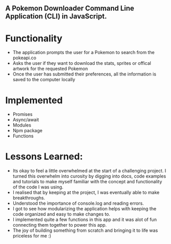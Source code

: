 

## A Pokemon Downloader Command Line Application (CLI) in JavaScript.

# Functionality
- The application prompts the user for a Pokemon to search from the pokeapi.co
- Asks the user if they want to download the stats, sprites or offical artwork for the requested Pokemon
- Once the user has submitted their preferences, all the information is saved to the computer locally

# Implemented
- Promises
- Async/await
- Modules
- Npm package
- Functions

# Lessons Learned:

- Its okay to feel a little overwhelmed at the start of a challenging project. I turned this overwhelm into curosity by digging into docs, code examples and tutorials to make myself familiar with the concept and functionality of the code I was using.
- I realised that by keeping at the project, I was eventually able to make breakthroughs. 
- Understood the importance of console.log and reading errors.
- I got to see how modularizing the application helps with keeping the code organized and easy to make changes to. 
- I implemented quite a few functions in this app and it was alot of fun connecting them together to power this app.
- The joy of building something from scratch and bringing it to life was priceless for me :)


